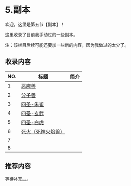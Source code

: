 # 5.副本

欢迎，这里是第五节【副本】！

这里收录了目前我手动过的一些副本。

注：该栏目后续可能还要加一些新的内容，因为我做过的太少了。

## 收录内容


| NO. |                   标题                   | 简介 |
| --- | ---------------------------------------- | ---- |
| 1   | [恶魔兽](恶魔兽.md)                       |      |
| 2   | [分子兽](分子兽.md)                       |      |
| 3   | [四圣-朱雀](四圣-朱雀.md)                 |      |
| 4   | [四圣-玄武](四圣-玄武.md)                 |      |
| 5   | [四圣-白虎](四圣-白虎.md)                 |      |
| 6   | [死火（死神火焰兽）](死火（死神火焰兽）.md)  |      |
| 7   |                                          |      |
| 8   |                                          |      |




## 推荐内容

等待补充。。。
